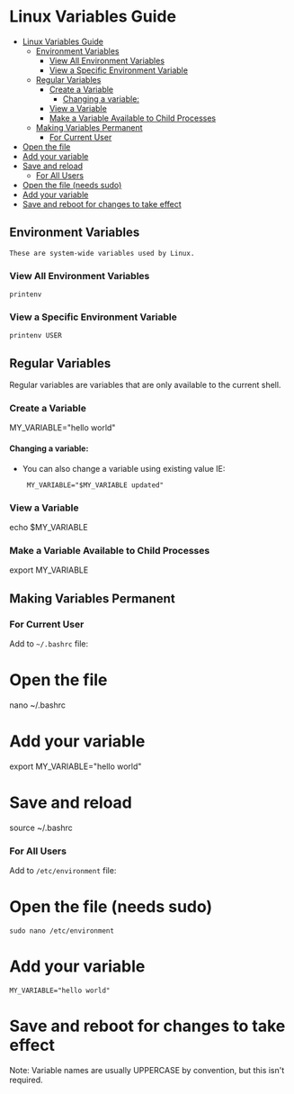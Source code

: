 # Linux Variables Guide

- [Linux Variables Guide](#linux-variables-guide)
  - [Environment Variables](#environment-variables)
    - [View All Environment Variables](#view-all-environment-variables)
    - [View a Specific Environment Variable](#view-a-specific-environment-variable)
  - [Regular Variables](#regular-variables)
    - [Create a Variable](#create-a-variable)
      - [Changing a variable:](#changing-a-variable)
    - [View a Variable](#view-a-variable)
    - [Make a Variable Available to Child Processes](#make-a-variable-available-to-child-processes)
  - [Making Variables Permanent](#making-variables-permanent)
    - [For Current User](#for-current-user)
- [Open the file](#open-the-file)
- [Add your variable](#add-your-variable)
- [Save and reload](#save-and-reload)
    - [For All Users](#for-all-users)
- [Open the file (needs sudo)](#open-the-file-needs-sudo)
- [Add your variable](#add-your-variable-1)
- [Save and reboot for changes to take effect](#save-and-reboot-for-changes-to-take-effect)

## Environment Variables
```
These are system-wide variables used by Linux.
```
### View All Environment Variables
```
printenv
  ```

### View a Specific Environment Variable
```
printenv USER
```

## Regular Variables

Regular variables are variables that are only available to the current shell.

### Create a Variable

MY_VARIABLE="hello world"

#### Changing a variable:

-  You can also change a variable using existing value IE:
  
        MY_VARIABLE="$MY_VARIABLE updated"


### View a Variable

echo $MY_VARIABLE


### Make a Variable Available to Child Processes

export MY_VARIABLE


## Making Variables Permanent

### For Current User
Add to `~/.bashrc` file:

# Open the file
nano ~/.bashrc

# Add your variable
export MY_VARIABLE="hello world"

# Save and reload
source ~/.bashrc


### For All Users
Add to `/etc/environment` file:

# Open the file (needs sudo)
```
sudo nano /etc/environment
```
# Add your variable
```
MY_VARIABLE="hello world"
```
# Save and reboot for changes to take effect


Note: Variable names are usually UPPERCASE by convention, but this isn't required.


